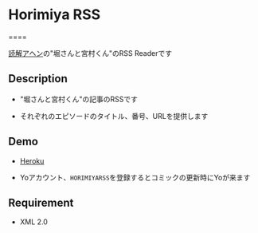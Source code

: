 # Horimiya RSS
====

[読解アヘン](http://dka-hero.com/)の"堀さんと宮村くん"のRSS Readerです

## Description

- "堀さんと宮村くん"の記事のRSSです

- それぞれのエピソードのタイトル、番号、URLを提供します

## Demo

- [Heroku](http://horimiya-rss.herokuapp.com)

- Yoアカウント、`HORIMIYARSS`を登録するとコミックの更新時にYoが来ます

## Requirement

- XML 2.0
